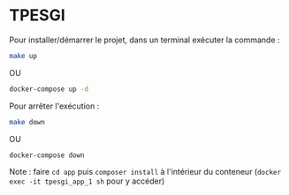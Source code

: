 # TPESGI

Pour installer/démarrer le projet, dans un terminal exécuter la commande :
```bash
make up
```
OU
```bash
docker-compose up -d
```

Pour arrêter l'exécution :
```bash
make down
```
OU
```bash
docker-compose down
```

Note : faire `cd app` puis `composer install` à l'intérieur du conteneur (`docker exec -it tpesgi_app_1 sh` pour y accéder)
